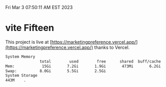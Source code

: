 Fri Mar  3 07:50:11 AM EST 2023

# vite Fifteen


This project is live at [https://marketingpreference.vercel.app/](https://marketingpreference.vercel.app/) thanks to Vercel.

```bash
System Memory
               total        used        free      shared  buff/cache   available
Mem:            15Gi       7.2Gi       1.9Gi       473Mi       6.2Gi       7.3Gi
Swap:          8.0Gi       5.5Gi       2.5Gi
System Storage
443M	.
```
```bash
